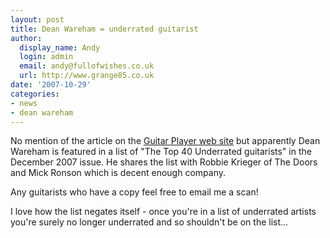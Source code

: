 ```yaml
---
layout: post
title: Dean Wareham = underrated guitarist
author:
  display_name: Andy
  login: admin
  email: andy@fullofwishes.co.uk
  url: http://www.grange85.co.uk
date: '2007-10-29'
categories:
- news
- dean wareham
---
```


No mention of the article on the [Guitar Player web site](http://www.guitarplayer.com/) but apparently Dean Wareham is featured in a list of "The Top 40 Underrated guitarists" in the December 2007 issue. He shares the list with Robbie Krieger of The Doors and Mick Ronson which is decent enough company.

Any guitarists who have a copy feel free to email me a scan!

I love how the list negates itself - once you're in a list of underrated artists you're surely no longer underrated and so shouldn't be on the list...


